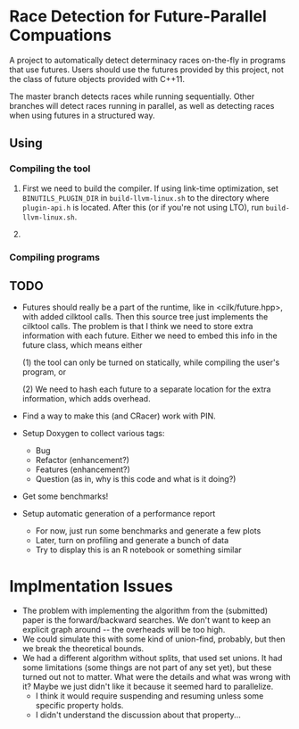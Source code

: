# Race Detection for Future-Parallel Compuations

A project to automatically detect determinacy races on-the-fly in
programs that use futures. Users should use the futures provided by
this project, not the class of future objects provided with C++11.

The master branch detects races while running sequentially. Other
branches will detect races running in parallel, as well as detecting
races when using futures in a structured way.

## Using

### Compiling the tool

1. First we need to build the compiler. If using link-time
   optimization, set `BINUTILS_PLUGIN_DIR` in `build-llvm-linux.sh` to
   the directory where `plugin-api.h` is located. After this (or if
   you're not using LTO), run `build-llvm-linux.sh`.
   
2.

### Compiling programs

## TODO

* Futures should really be a part of the runtime, like in
  <cilk/future.hpp>, with added cilktool calls. Then this source tree
  just implements the cilktool calls. The problem is that I think we
  need to store extra information with each future. Either we need to
  embed this info in the future class, which means either 
  
  (1) the tool can only be turned on statically, while compiling the
  user's program, or
  
  (2) We need to hash each future to a separate location for the extra
  information, which adds overhead.
  
* Find a way to make this (and CRacer) work with PIN.

* Setup Doxygen to collect various tags:
  * Bug
  * Refactor (enhancement?)
  * Features (enhancement?)
  * Question (as in, why is this code and what is it doing?)
  
* Get some benchmarks!
  
* Setup automatic generation of a performance report
  * For now, just run some benchmarks and generate a few plots
  * Later, turn on profiling and generate a bunch of data
  * Try to display this is an R notebook or something similar

# Implmentation Issues

* The problem with implementing the algorithm from the (submitted)
  paper is the forward/backward searches. We don't want to keep an
  explicit graph around -- the overheads will be too high.
* We could simulate this with some kind of union-find, probably, but
  then we break the theoretical bounds.
* We had a different algorithm without splits, that used set
  unions. It had some limitations (some things are not part of any set
  yet), but these turned out not to matter. What were the details and
  what was wrong with it? Maybe we just didn't like it because it
  seemed hard to parallelize.
	* I think it would require suspending and resuming unless some specific property holds.
	* I didn't understand the discussion about that property...
